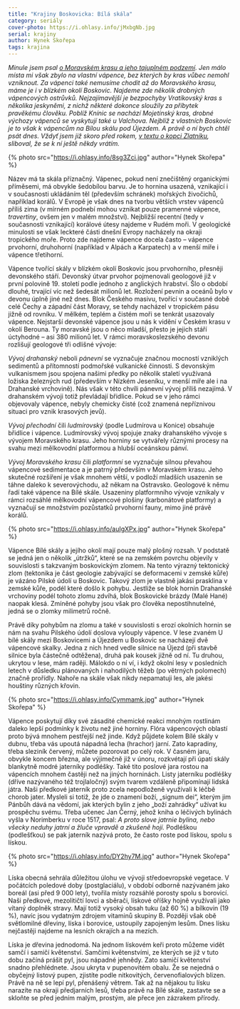 ```yaml
---
title: "Krajiny Boskovicka: Bílá skála"
category: seriály
cover-photo: https://i.ohlasy.info/jMxbgNb.jpg
serial: krajiny
author: Hynek Skořepa
tags: krajina
---
```


*Minule jsem psal [o Moravském krasu a jeho tajuplném podzemí](/clanky/2016/01/holstejn.html). Jen málo místa mi však zbylo na vlastní vápence, bez kterých by kras vůbec nemohl vzniknout. Za vápenci také nemusíme chodit až do Moravského krasu, máme je i v blízkém okolí Boskovic. Najdeme zde několik drobných vápencových ostrůvků. Nejzajímavější je bezpochyby Vratíkovský kras s několika jeskyněmi, z nichž některé dokonce sloužily za příbytek pravěkému člověku. Poblíž Knínic se nachází Mojetínský kras, drobné výchozy vápenců se vyskytují také u Valchova. Nejblíž z vlastních Boskovic je to však k vápencům na Bílou skálu pod Újezdem. A právě o ní bych chtěl psát dnes. Vždyť jsem již skoro před rokem, [v textu o kopci Zlatníku](/clanky/2015/04/zlatnik.html), sliboval, že se k ní ještě někdy vrátím.*

{% photo src="https://i.ohlasy.info/8sg3Zci.jpg" author="Hynek Skořepa" %}

Název má ta skála příznačný. Vápenec, pokud není znečištěný organickými příměsemi, má obvykle šedobílou barvu. Je to hornina usazená, vznikající i v současnosti ukládáním těl (především schránek) mořských živočichů, například korálů. V Evropě je však dnes na tvorbu větších vrstev vápenců příliš zima (v mírném podnebí mohou vznikat pouze pramenné vápence, *travertiny*, ovšem jen v malém množství). Nejbližší recentní (tedy v současnosti vznikající) korálové útesy najdeme v Rudém moři. V geologické minulosti se však leckteré části dnešní Evropy nacházely na okraji tropického moře. Proto zde najdeme vápence docela často – vápence prvohorní, druhohorní (například v Alpách a Karpatech) a v menší míře i vápence třetihorní.

Vápence tvořící skály v blízkém okolí Boskovic jsou prvohorního, přesněji devonského stáří. Devonský útvar prvohor pojmenovali geologové již v první polovině 19. století podle jednoho z anglických hrabství. Šlo o období dlouhé, trvající víc než šedesát milionů let. Rozložení pevnin a oceánů bylo v devonu úplně jiné než dnes. Blok Českého masivu, tvořící v současné době celé Čechy a západní část Moravy, se tehdy nacházel v tropickém pásu jižně od rovníku. V mělkém, teplém a čistém moři se tenkrát usazovaly vápence. Nejstarší devonské vápence jsou u nás k vidění v Českém krasu v okolí Berouna. Ty moravské jsou o něco mladší, přesto je jejich stáří úctyhodné – asi 380 milionů let. V rámci moravskoslezského devonu rozlišují geologové tři odlišné vývoje:

*Vývoj drahanský* neboli *pánevní* se vyznačuje značnou mocností vzniklých sedimentů a přítomností podmořské vulkanické činnosti. S devonským vulkanismem jsou spojena našimi předky po několik staletí využívaná ložiska železných rud (především v Nízkém Jeseníku, v menší míře ale i na Drahanské vrchovině). Nás však v této chvíli pánevní vývoj příliš nezajímá. V drahanském vývoji totiž převládají břidlice. Pokud se v jeho rámci objevovaly vápence, nebyly chemicky čisté (což znamená nepříznivou situaci pro vznik krasových jevů).

*Vývoj přechodní* čili *ludmírovský* (podle Ludmírova u Konice) obsahuje břidlice i vápence. Ludmírovský vývoj spojuje znaky drahanského vývoje s vývojem Moravského krasu. Jeho horniny se vytvářely různými procesy na svahu mezi mělkovodní platformou a hlubší oceánskou pánví.

*Vývoj Moravského krasu* čili *platformní* se vyznačuje silnou převahou vápencové sedimentace a je patrný především v Moravském krasu. Jeho skutečné rozšíření je však mnohem větší, v podloží mladších usazenin se táhne daleko k severovýchodu, až někam na Ostravsko. Geologové k němu řadí také vápence na Bílé skále. Usazeniny platformního vývoje vznikaly v rámci rozsáhlé mělkovodní vápencové plošiny (karbonátové platformy) a vyznačují se množstvím pozůstatků prvohorní fauny, mimo jiné právě korálů. 

{% photo src="https://i.ohlasy.info/auIgXPx.jpg" author="Hynek Skořepa" %}

Vápence Bílé skály a jejího okolí mají pouze malý plošný rozsah. V podstatě se jedná jen o několik „útržků“, které se na zemském povrchu objevily v souvislosti s takzvaným boskovickým zlomem. Na tento výrazný tektonický zlom (tektonika je část geologie zabývající se deformacemi v zemské kůře) je vázáno Pilské údolí u Boskovic. Takový zlom je vlastně jakási prasklina v zemské kůře, podél které došlo k pohybu. Jestliže se blok hornin Drahanské vrchoviny podél tohoto zlomu zdvíhá, blok Boskovické brázdy (Malé Hané) naopak klesá. Zmíněné pohyby jsou však pro člověka nepostihnutelné, jedná se o zlomky milimetrů ročně.

Právě díky pohybům na zlomu a také v souvislosti s erozí okolních hornin se nám na svahu Pilského údolí doslova vylouply vápence. V lese zvaném U bílé skály mezi Boskovicemi a Újezdem u Boskovic se nacházejí dvě vápencové skalky. Jedna z nich hned vedle silnice na Újezd (při stavbě silnice byla částečně odtěžena), druhá pak kousek jižně od ní. Tu druhou, ukrytou v lese, mám raději. Málokdo o ní ví, i když okolní lesy v posledních letech v důsledku plánovaných i nahodilých těžeb (po větrných polomech) značně prořídly. Nahoře na skále však nikdy nepamatuji les, ale jakési houštiny různých křovin.

{% photo src="https://i.ohlasy.info/Cymmamk.jpg" author="Hynek Skořepa" %}

Vápence poskytují díky své zásadité chemické reakci mnohým rostlinám daleko lepší podmínky k životu než jiné horniny. Flóra vápencových oblastí proto bývá mnohem pestřejší než jinde. Když půjdete kolem Bílé skály v dubnu, třeba vás upoutá nápadná lecha (hrachor) jarní. Zato kapradiny, třeba sleziník červený, můžete pozorovat po celý rok. V časném jaru, obvykle koncem března, ale výjimečně již v únoru, rozkvétají při úpatí skály blankytně modré jaterníky podléšky. Také tito poslové jara rostou na vápencích mnohem častěji než na jiných horninách. Listy jaterníku podléšky (dříve nazývaného též trojlaločný) svým tvarem vzdáleně připomínají lidská játra. Naši předkové jaterník proto zcela nepodloženě využívali k léčbě chorob jater. Mysleli si totiž, že jde o znamení boží, „signum dei“, kterým jim Pánbůh dává na vědomí, jak kterých bylin z jeho „boží zahrádky“ užívat ku prospěchu svému. Třeba učenec Jan Černý, jehož kniha o léčivých bylinách vyšla v Norimberku v roce 1517, psal: *A proto slove jatrnie bylina, nebo všecky neduhy jatrní a žluče vpravdě a zkušeně hojí.* Podléškou (podlešťkou) se pak jaterník nazývá proto, že často roste pod lískou, spolu s lískou.

{% photo src="https://i.ohlasy.info/DY2hy7M.jpg" author="Hynek Skořepa" %}

Líska obecná sehrála důležitou úlohu ve vývoji středoevropské vegetace. V počátcích poledové doby (postglaciálu), v období odborně nazývaném jako boreál (asi před 9 000 lety), tvořila místy rozsáhlé porosty spolu s borovicí. Naši předkové, mezolitičtí lovci a sběrači, lískové oříšky hojně využívali jako vítaný doplněk stravy. Mají totiž vysoký obsah tuku (až 60 %) a bílkovin (19 %), navíc jsou vydatným zdrojem vitaminů skupiny B. Později však obě světlomilné dřeviny, líska i borovice, ustoupily zapojeným lesům. Dnes lísku nejčastěji najdeme na lesních okrajích a na mezích.

Líska je dřevina jednodomá. Na jednom lískovém keři proto můžeme vidět samčí i samičí květenství. Samčími květenstvími, ze kterých se již v tuto dobu začíná prášit pyl, jsou nápadné jehnědy. Zato samičí květenství snadno přehlédnete. Jsou ukryta v pupenovitém obalu. Že se nejedná o obyčejný listový pupen, zjistíte podle nitkovitých, červenofialových blizen. Právě na ně se lepí pyl, přenášený větrem. Tak až na nějakou tu lísku narazíte na okraji předjarních lesů, třeba právě na Bílé skále, zastavte se a skloňte se před jedním malým, prostým, ale přece jen zázrakem přírody.
